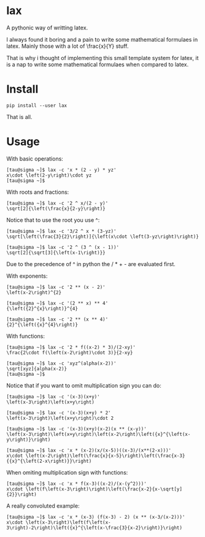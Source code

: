 lax
===

A pythonic way of writting latex.

I always found it boring and a pain to write some mathematical
formulaes in latex. Mainly those with a lot of \frac{x}{Y} stuff.

That is why i thought of implementing this small template system
for latex, it is a nap to write some mathematical formulaes
when compared to latex.

Install
=======

    pip install --user lax

That is all.

Usage
=====

With basic operations:

    [tau@sigma ~]$ lax -c 'x * (2 - y) * yz'
    x\cdot \left(2-y\right)\cdot yz
    [tau@sigma ~]$

With roots and fractions:

    [tau@sigma ~]$ lax -c '2 ^ x/(2 - y)'
    \sqrt[2]{\left(\frac{x}{2-y}\right)}

Notice that to use the root you use ^:

    [tau@sigma ~]$ lax -c '3/2 ^ x * (3-yz)'
    \sqrt[\left(\frac{3}{2}\right)]{\left(x\cdot \left(3-yz\right)\right)}

    [tau@sigma ~]$ lax -c '2 ^ (3 ^ (x - 1))'
    \sqrt[2]{\sqrt[3]{\left(x-1\right)}}

Due to the precedence of ^ in python the / * + - are evaluated first.

With exponents:

    [tau@sigma ~]$ lax -c '2 ** (x - 2)'
    \left(x-2\right)^{2}

    [tau@sigma ~]$ lax -c '(2 ** x) ** 4'
    {\left({2}^{x}\right)}^{4}

    [tau@sigma ~]$ lax -c '2 ** (x ** 4)'
    {2}^{\left({x}^{4}\right)}

With functions:

    [tau@sigma ~]$ lax -c '2 * f((x-2) * 3)/(2-xy)'
    \frac{2\cdot f(\left(x-2\right)\cdot 3)}{2-xy}

    [tau@sigma ~]$ lax -c 'xyz^(alpha(x-2))'
    \sqrt[xyz]{alpha(x-2)}
    [tau@sigma ~]$

Notice that if you want to omit multiplication sign you can do:

    [tau@sigma ~]$ lax -c '(x-3)(x+y)'
    \left(x-3\right)\left(x+y\right)

    [tau@sigma ~]$ lax -c '(x-3)(x+y) * 2'
    \left(x-3\right)\left(x+y\right)\cdot 2

    [tau@sigma ~]$ lax -c '(x-3)(x+y)(x-2)(x ** (x-y))'
    \left(x-3\right)\left(x+y\right)\left(x-2\right)\left({x}^{\left(x-y\right)}\right)

    [tau@sigma ~]$ lax -c 'x * (x-2)(x/(x-5))((x-3)/(x**(2-x)))'
    x\cdot \left(x-2\right)\left(\frac{x}{x-5}\right)\left(\frac{x-3}{{x}^{\left(2-x\right)}}\right)

When omiting multiplication sign with functions:


    [tau@sigma ~]$ lax -c 'x * f(x-3)((x-2)/(x-(y^2)))'
    x\cdot \left(f\left(x-3\right)\right)\left(\frac{x-2}{x-\sqrt[y]{2}}\right)

A really convoluted example:

    [tau@sigma ~]$ lax -c 'x * (x-3) (f(x-3) - 2) (x ** (x-3/(x-2)))'
    x\cdot \left(x-3\right)\left(f\left(x-3\right)-2\right)\left({x}^{\left(x-\frac{3}{x-2}\right)}\right)
